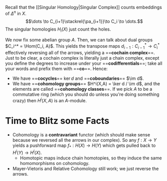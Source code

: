 Recall that the [[Singular Homology|Singular Complex]] counts embeddings of $\Delta^n$ in $X$.$$\dots \to C_{i+1}\stackrel{\pa_{i+1}}\to C_i \to \dots.$$
The singular homologies $H_i(X)$ just count the holes.

We now fix some abelian group $A$. Then, we can talk about dual groups $C_i^* = \Hom(C_i, A)$. This yields the transpose maps $d_{i-1}: C^*_{i-1}\to C^*_i$ effectively reversing all of the arrows, yielding a ==**cochain complex**==. Just to be clear, a cochain complex is literally just a chain complex, except you define the degrees to increase under your ==**codifferentials**==; take all your words and prefix them with ==**co**==. Hence:
- We have ==**cocycles**== $\ker d$ and ==**coboundaries**== $\im d$. 
- We have ==**cohomology groups**== $H^i(X,A) = \ker d / \im d$, and the elements are called ==**cohomology classes**==. If we pick $A$ to be a commutative ring (which you should do unless you're doing something crazy) then $H^i(X,A)$ is an $A$-module.

# Time to Blitz some Facts

- Cohomology is a **contravariant** functor (which should make sense because we reversed all the arrows in our complex). So any $f:X\to Y$ yields a pushforward map $f_*: H(X)\to H(Y)$ which gets pulled back to $H^i(Y)\to H^i(X)$.
	- Homotopic maps induce chain homotopies, so they induce the same homomorphisms on cohomology.
- Mayer-Vietoris and Relative Cohomology still work; we just reverse the arrows.